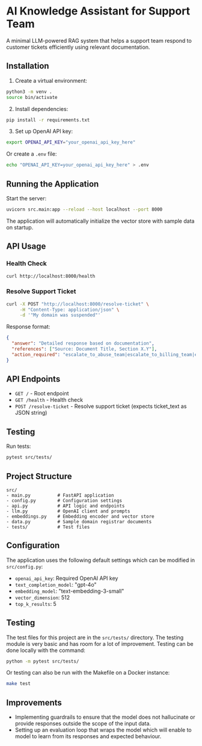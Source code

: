 # AI Knowledge Assistant for Support Team

A minimal LLM-powered RAG system that helps a support team respond to customer tickets efficiently using relevant documentation.

## Installation
1. Create a virtual environment:
```bash
python3 -m venv .
source bin/activate
```

2. Install dependencies:
```bash
pip install -r requirements.txt
```

3. Set up OpenAI API key:
```bash
export OPENAI_API_KEY="your_openai_api_key_here"
```

Or create a `.env` file:
```bash
echo "OPENAI_API_KEY=your_openai_api_key_here" > .env
```

## Running the Application

Start the server:
```bash
uvicorn src.main:app --reload --host localhost --port 8000
```

The application will automatically initialize the vector store with sample data on startup.

## API Usage

### Health Check
```bash
curl http://localhost:8000/health
```

### Resolve Support Ticket
```bash
curl -X POST "http://localhost:8000/resolve-ticket" \
     -H "Content-Type: application/json" \
     -d '"My domain was suspended"'
```

Response format:
```json
{
  "answer": "Detailed response based on documentation",
  "references": ["Source: Document Title, Section X.Y"],
  "action_required": "escalate_to_abuse_team|escalate_to_billing_team|escalate_to_legal_team|escalate_to_operations_team|resolved"
}
```

## API Endpoints

- `GET /` - Root endpoint
- `GET /health` - Health check
- `POST /resolve-ticket` - Resolve support ticket (expects ticket_text as JSON string)

## Testing

Run tests:
```bash
pytest src/tests/
```

## Project Structure

```
src/
- main.py          # FastAPI application
- config.py        # Configuration settings
- api.py           # API logic and endpoints
- llm.py           # OpenAI client and prompts
- embeddings.py    # Embedding encoder and vector store
- data.py          # Sample domain registrar documents
- tests/           # Test files
```

## Configuration
The application uses the following default settings which can be modified in `src/config.py`:

- `openai_api_key`: Required OpenAI API key
- `text_completion_model`: "gpt-4o"
- `embedding_model`: "text-embedding-3-small"
- `vector_dimension`: 512
- `top_k_results`: 5

## Testing
The test files for this project are in the `src/tests/` directory. The testing module is very basic and has room for a lot of improvement. Testing can be done locally with the command:
```bash
python -m pytest src/tests/
```
Or testing can also be run with the Makefile on a Docker instance:
```bash
make test
```

## Improvements

- Implementing guardrails to ensure that the model does not hallucinate or provide responses outside the scope of the input data.
- Setting up an evaluation loop that wraps the model which will enable to model to learn from its responses and expected behaviour.
